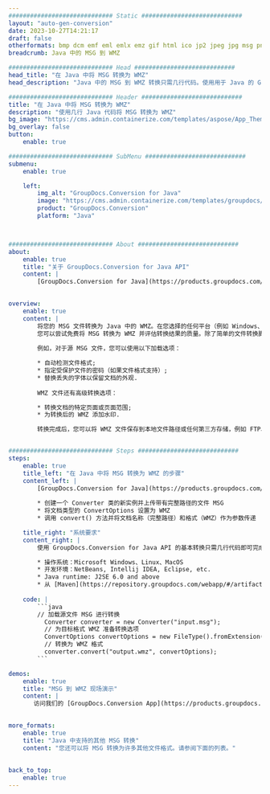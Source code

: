 ```yaml
---
############################# Static ############################
layout: "auto-gen-conversion"
date: 2023-10-27T14:21:17
draft: false
otherformats: bmp dcm emf eml emlx emz gif html ico jp2 jpeg jpg msg png psb psd svg svgz tga tif tiff webp wmf wmz
breadcrumb: Java 中的 MSG 到 WMZ

############################# Head ############################
head_title: "在 Java 中将 MSG 转换为 WMZ"
head_description: "Java 中的 MSG 到 WMZ 转换只需几行代码。使用用于 Java 的 GroupDocs 文档转换 API 转换 160 多种文件格式"

############################# Header ############################
title: "在 Java 中将 MSG 转换为 WMZ"
description: "使用几行 Java 代码将 MSG 转换为 WMZ"
bg_image: "https://cms.admin.containerize.com/templates/aspose/App_Themes/V3/images/bg/header1.png"
bg_overlay: false
button:
    enable: true

############################# SubMenu ############################
submenu:
    enable: true

    left:
        img_alt: "GroupDocs.Conversion for Java"
        image: "https://cms.admin.containerize.com/templates/groupdocs/images/product-logos/90x90-noborder/groupdocs-conversion-java.png"
        product: "GroupDocs.Conversion"
        platform: "Java"



############################# About ############################
about:
    enable: true
    title: "关于 GroupDocs.Conversion for Java API"
    content: |
        [GroupDocs.Conversion for Java](https://products.groupdocs.com/conversion/java/) 是一种高级文件格式转换 API，用于在 Microsoft Office、OpenDocument、PDF、HTML、电子邮件、CAD 等流行图像和文档格式之间进行转换。只需几行代码即可完成更多工作。本机 API 会自动检测原始文档的格式，并提供许多选项来自定义转换后的文档。除了从文档中提取信息的功能外，它还默认支持将转换结果缓存到本地磁盘。但是，任何类型的缓存存储都可以通过实施适当的接口来支持 - Amazon S3、Dropbox、Google Drive、Windows Azure、Reddis 或任何其他接口。
    

overview:
    enable: true
    content: |
        将您的 MSG 文件转换为 Java 中的 WMZ。在您选择的任何平台（例如 Windows、Linux、macOS）上，只需几行 Java 代码。
        您可以尝试免费将 MSG 转换为 WMZ 并评估转换结果的质量。除了简单的文件转换脚本外，您还可以尝试更复杂的选项来加载 MSG 源文件并存储 WMZ 输出。 
        
        例如，对于源 MSG 文件，您可以使用以下加载选项：

        * 自动检测文件格式;
        * 指定受保护文件的密码（如果文件格式支持）;
        * 替换丢失的字体以保留文档的外观.
        
        WMZ 文件还有高级转换选项：

        * 转换文档的特定页面或页面范围;
        * 为转换后的 WMZ 添加水印.

        转换完成后，您可以将 WMZ 文件保存到本地文件路径或任何第三方存储，例如 FTP、Amazon S3、Google Drive、Dropbox 等。请注意 - 转换 MSG到 WMZ，您不需要安装任何额外的软件，例如 MS Office、Open Office、Adobe Acrobat Reader 等。


############################# Steps ############################
steps:
    enable: true
    title_left: "在 Java 中将 MSG 转换为 WMZ 的步骤"
    content_left: |
        [GroupDocs.Conversion for Java](https://products.groupdocs.com/conversion/java/) 允许开发人员使用几行代码轻松地将 MSG 文件转换为 WMZ。
        
        * 创建一个 Converter 类的新实例并上传带有完整路径的文件 MSG
        * 将文档类型的 ConvertOptions 设置为 WMZ
        * 调用 convert() 方法并将文档名称（完整路径）和格式（WMZ）作为参数传递

    title_right: "系统要求"
    content_right: |
        使用 GroupDocs.Conversion for Java API 的基本转换只需几行代码即可完成。所有主要平台和操作系统都支持我们的 API。在执行以下代码之前，请确保您的系统上安装了以下先决条件。

        * 操作系统：Microsoft Windows、Linux、MacOS
        * 开发环境：NetBeans, Intellij IDEA, Eclipse, etc.
        * Java runtime: J2SE 6.0 and above
        * 从 [Maven](https://repository.groupdocs.com/webapp/#/artifacts/browse/tree/General/repo/com/groupdocs/groupdocs-conversion) 获取最新的 GroupDocs.Conversion for Java
         
    code: |
        ```java    
        // 加载源文件 MSG 进行转换
          Converter converter = new Converter("input.msg");
          // 为目标格式 WMZ 准备转换选项
          ConvertOptions convertOptions = new FileType().fromExtension("wmz").getConvertOptions();
          // 转换为 WMZ 格式
          converter.convert("output.wmz", convertOptions);
        ```

demos:
    enable: true
    title: "MSG 到 WMZ 现场演示"
    content: |
       访问我们的 [GroupDocs.Conversion App](https://products.groupdocs.app/conversion/family) 网站并立即尝试 MSG 到 WMZ 转换。免费演示具有以下好处
          

more_formats:
    enable: true
    title: "Java 中支持的其他 MSG 转换"
    content: "您还可以将 MSG 转换为许多其他文件格式。请参阅下面的列表。"
       
       
back_to_top:
    enable: true
---
```

